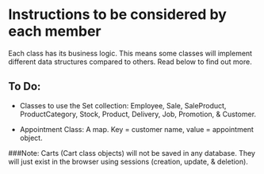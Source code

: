 # Instructions to be considered by each member

Each class has its business logic. This means some classes will implement
different data structures compared to others. Read below to find out more.

## To Do:

- Classes to use the Set collection: Employee, Sale, SaleProduct, ProductCategory, Stock, Product, Delivery, Job, Promotion, & Customer.

- Appointment Class: 
A map. Key = customer name, value = appointment object.

###Note:
Carts (Cart class objects) will not be saved in any database. They will just exist in the browser using sessions (creation, update, & deletion).
